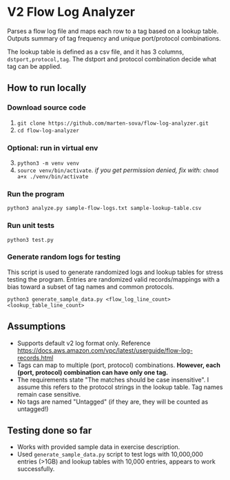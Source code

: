 # V2 Flow Log Analyzer

Parses a flow log file and maps each row to a tag based on a lookup table.
Outputs summary of tag frequency and unique port/protocol combinations.

The lookup table is defined as a csv file, and it has 3 columns, `dstport,protocol,tag`.
The dstport and protocol combination decide what tag can be applied.

## How to run locally

### Download source code

1. `git clone https://github.com/marten-sova/flow-log-analyzer.git`
2. `cd flow-log-analyzer`

### Optional: run in virtual env

3. `python3 -m venv venv`
4. `source venv/bin/activate`. _if you get permission denied, fix with:_ `chmod a+x ./venv/bin/activate`

### Run the program

`python3 analyze.py sample-flow-logs.txt sample-lookup-table.csv`

### Run unit tests

`python3 test.py`

### Generate random logs for testing

This script is used to generate randomized logs and lookup tables for stress testing the program. Entries are randomized valid records/mappings with a bias toward a subset of tag names and common protocols.

`python3 generate_sample_data.py <flow_log_line_count> <lookup_table_line_count>`

## Assumptions

- Supports default v2 log format only. Reference https://docs.aws.amazon.com/vpc/latest/userguide/flow-log-records.html
- Tags can map to multiple (port, protocol) combinations. **However, each (port, protocol) combination can have only one tag.**
- The requirements state "The matches should be case insensitive". I assume this refers to the protocol strings in the lookup table. Tag names remain case sensitive.
- No tags are named "Untagged" (if they are, they will be counted as untagged!)

## Testing done so far

- Works with provided sample data in exercise description.
- Used `generate_sample_data.py` script to test logs with 10,000,000 entries (>1GB) and lookup tables with 10,000 entries, appears to work successfully.

